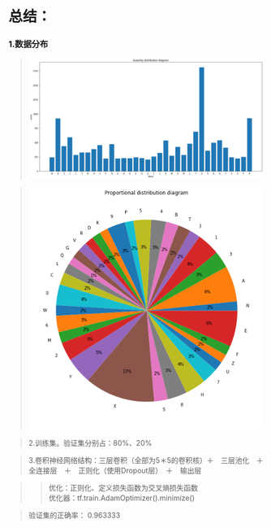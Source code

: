 # 总结：
### 1.数据分布
> ![数据分布](https://github.com/m-L-0/17b-LiShuHang-2015/blob/master/Vehicle_License_Plate_Recognition/image/index.png)

> ![数据分布](https://github.com/m-L-0/17b-LiShuHang-2015/blob/master/Vehicle_License_Plate_Recognition/image/index1.png)

> 2.训练集。验证集分别占：80%、20%

> 3.卷积神经网络结构：三层卷积（全部为5＊5的卷积核）＋　三层池化　＋　全连接层　＋　正则化（使用Dropout层）　＋　输出层

>> 优化：正则化、定义损失函数为交叉熵损失函数  
优化器：tf.train.AdamOptimizer().minimize()

> 验证集的正确率： 0.963333
